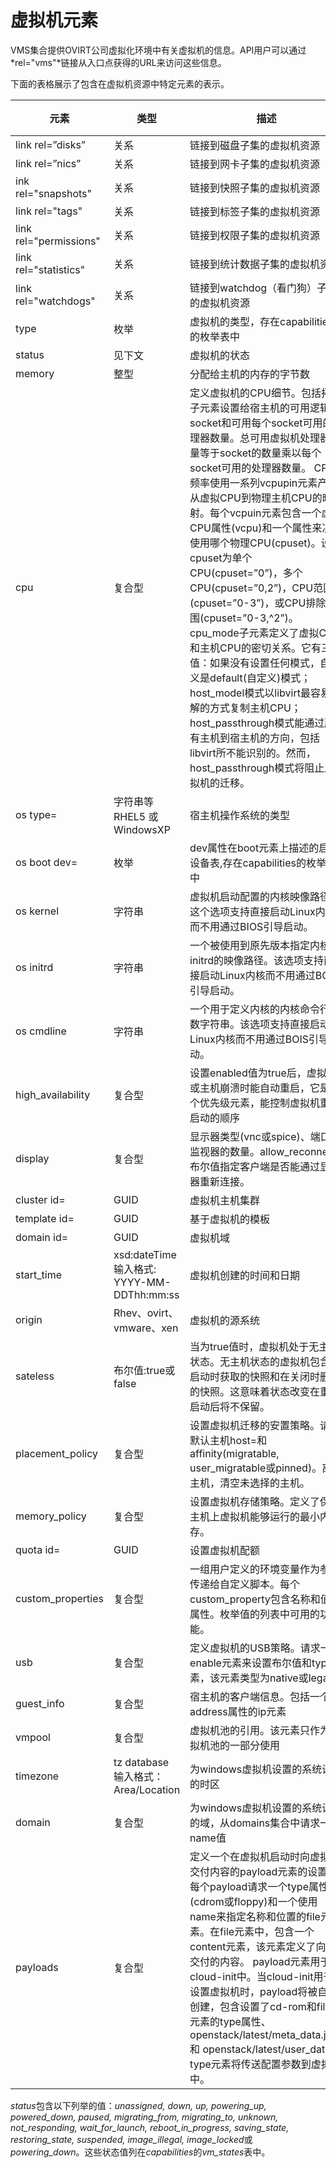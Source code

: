 # 虚拟机元素

VMS集合提供OVIRT公司虚拟化环境中有关虚拟机的信息。API用户可以通过*rel="vms"*链接从入口点获得的URL来访问这些信息。

下面的表格展示了包含在虚拟机资源中特定元素的表示。

|元素|类型|描述|图标|
|----|----|----|----|
|link rel=”disks”|关系|链接到磁盘子集的虚拟机资源||
|link rel=”nics”|关系|链接到网卡子集的虚拟机资源||
|ink rel="snapshots"|关系|链接到快照子集的虚拟机资源||
|link rel="tags"|关系|链接到标签子集的虚拟机资源||
|link rel="permissions"|关系|链接到权限子集的虚拟机资源||
|link rel="statistics"|关系|链接到统计数据子集的虚拟机资源||
|link rel="watchdogs"|关系|链接到watchdog（看门狗）子集的虚拟机资源||
|type|枚举|虚拟机的类型，存在capabilities的枚举表中||
|status|见下文|虚拟机的状态||
|memory|整型|分配给主机的内存的字节数||
|cpu|复合型|定义虚拟机的CPU细节。包括拓扑子元素设置给宿主机的可用逻辑socket和可用每个socket可用的处理器数量。总可用虚拟机处理器数量等于socket的数量乘以每个socket可用的处理器数量。 CPU频率使用一系列vcpupin元素产生从虚拟CPU到物理主机CPU的映射。每个vcpuin元素包含一个虚拟CPU属性(vcpu)和一个属性来决定使用哪个物理CPU(cpuset)。设置cpuset为单个CPU(cpuset=”0”)，多个CPU(cpuset=”0,2”)，CPU范围(cpuset=”0-3”)，或CPU排除范围(cpuset=”0-3,\^2”)。 cpu\_mode子元素定义了虚拟CPU和主机CPU的密切关系。它有三个值：如果没有设置任何模式，自定义是default(自定义)模式；host\_model模式以libvirt最容易理解的方式复制主机CPU；host\_passthrough模式能通过所有主机到宿主机的方向，包括libvirt所不能识别的。然而，host\_passthrough模式将阻止虚拟机的迁移。||
|os type=|字符串等 RHEL5 或 WindowsXP|宿主机操作系统的类型||
|os boot dev=|枚举|dev属性在boot元素上描述的启动设备表,存在capabilities的枚举表中||
|os kernel|字符串|虚拟机启动配置的内核映像路径。这个选项支持直接启动Linux内核而不用通过BIOS引导启动。||
|os initrd|字符串|一个被使用到原先版本指定内核的initrd的映像路径。该选项支持直接启动Linux内核而不用通过BOIS引导启动。||
|os cmdline|字符串|一个用于定义内核的内核命令行参数字符串。该选项支持直接启动Linux内核而不用通过BOIS引导启动。||
|high\_availability|复合型|设置enabled值为true后，虚拟机或主机崩溃时能自动重启，它是一个优先级元素，能控制虚拟机重新启动的顺序||
|display|复合型|显示器类型(vnc或spice)、端口和监视器的数量。allow\_reconnect布尔值指定客户端是否能通过显示器重新连接。||
|cluster id=|GUID|虚拟机主机集群||
|template id=|GUID|基于虚拟机的模板||
|domain id=|GUID|虚拟机域||
|start\_time|xsd:dateTime 输入格式: YYYY-MM-DDThh:mm:ss|虚拟机创建的时间和日期||
|origin|Rhev、ovirt、vmware、xen|虚拟机的源系统||
|sateless|布尔值:true或false|当为true值时，虚拟机处于无主机状态。无主机状态的虚拟机包含在启动时获取的快照和在关闭时删除的快照。这意味着状态改变在重新启动后将不保留。||
|placement\_policy|复合型|设置虚拟机迁移的安置策略。请求默认主机host=和affinity(migratable, user\_migratable或pinned)。离开主机，清空未选择的主机。||
|memory\_policy|复合型|设置虚拟机存储策略。定义了保证主机上虚拟机能够运行的最小内存。||
|quota id=|GUID|设置虚拟机配额||
|custom\_properties|复合型|一组用户定义的环境变量作为参数传递给自定义脚本。每个custom\_property包含名称和值的属性。枚举值的列表中可用的功能。||
|usb|复合型|定义虚拟机的USB策略。请求一个enable元素来设置布尔值和type元素，该元素类型为native或legacy||
|guest\_info|复合型|宿主机的客户端信息。包括一个有address属性的ip元素||
|vmpool|复合型|虚拟机池的引用。该元素只作为虚拟机池的一部分使用||
|timezone|tz database 输入格式： Area/Location|为windows虚拟机设置的系统设备的时区||
|domain|复合型|为windows虚拟机设置的系统设备的域，从domains集合中请求一个name值||
|payloads|复合型|定义一个在虚拟机启动时向虚拟机交付内容的payload元素的设置，每个payload请求一个type属性(cdrom或floppy)和一个使用name来指定名称和位置的file元素。在file元素中，包含一个content元素，该元素定义了向file交付的内容。 payload元素用于cloud-init中。当cloud-init用于设置虚拟机时，payload将被自动创建，包含设置了cd-rom和file子元素的type属性、openstack/latest/meta\_data.json 和 openstack/latest/user\_data，type元素将传送配置参数到虚拟机中。||

*status*包含以下列举的值：*unassigned, down, up, powering\_up,
powered\_down, paused, migrating\_from, migrating\_to, unknown,
not\_responding, wait\_for\_launch, reboot\_in\_progress, saving\_state,
restoring\_state, suspended, image\_illegal, image\_locked*或
*powering\_down*。这些状态值列在*capabilities*的*vm\_states*表中。

